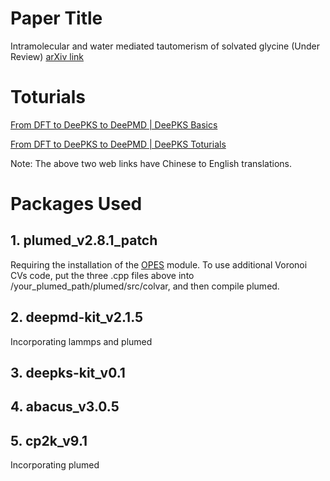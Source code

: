 # Paper Title

Intramolecular and water mediated tautomerism of solvated glycine (Under Review)
[arXiv link](https://arxiv.org/abs/2311.05917)

# Toturials

[From DFT to DeePKS to DeePMD | DeePKS Basics](https://nb.bohrium.dp.tech/detail/8742877753)

[From DFT to DeePKS to DeePMD | DeePKS Toturials](https://nb.bohrium.dp.tech/detail/7144731675)

Note: The above two web links have Chinese to English translations.

# Packages Used

## 1. plumed_v2.8.1_patch
Requiring the installation of the [OPES](https://www.plumed.org/doc-v2.8/user-doc/html/_o_p_e_s.html) module. 
To use additional Voronoi CVs code, put the three .cpp files above into /your_plumed_path/plumed/src/colvar, and then compile plumed.

## 2. deepmd-kit_v2.1.5
Incorporating lammps and plumed

## 3. deepks-kit_v0.1

## 4. abacus_v3.0.5

## 5. cp2k_v9.1
Incorporating plumed
